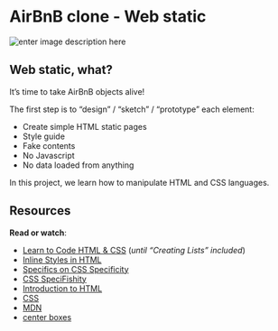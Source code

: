 ﻿# AirBnB clone - Web static

![enter image description here](https://s3.amazonaws.com/intranet-projects-files/concepts/74/hbnb_step1.png)

## Web static, what?
It’s time to take AirBnB objects alive!

The first step is to “design” / “sketch” / “prototype” each element:

-   Create simple HTML static pages
-   Style guide
-   Fake contents
-   No Javascript
-   No data loaded from anything

In this project, we learn how to manipulate HTML and CSS languages. 
## Resources

**Read or watch**:

-   [Learn to Code HTML & CSS](https://learn.shayhowe.com/html-css/)  (_until “Creating Lists” included_)
-   [Inline Styles in HTML](https://www.codecademy.com/article/html-inline-styles)
-   [Specifics on CSS Specificity](https://css-tricks.com/specifics-on-css-specificity/")
-   [CSS SpeciFishity](https://www.standardista.com/cgi-sys/suspendedpage.cgi")
-   [Introduction to HTML](https://developer.mozilla.org/en-US/docs/Learn/HTML/Introduction_to_HTML)
-   [CSS](https://developer.mozilla.org/en-US/docs/Learn/CSS)
-   [MDN](https://developer.mozilla.org/en-US/)
-   [center boxes](https://css-tricks.com/centering-css-complete-guide/)

